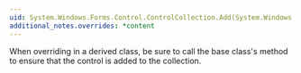 ```yaml
---
uid: System.Windows.Forms.Control.ControlCollection.Add(System.Windows.Forms.Control)
additional_notes.overrides: *content
---
```


<p>When overriding <xref href="System.Windows.Forms.Control.ControlCollection.Add(System.Windows.Forms.Control)"></xref> in a derived class, be sure to call the base class's <xref href="System.Windows.Forms.Control.ControlCollection.Add(System.Windows.Forms.Control)"></xref> method to ensure that the control is added to the collection.</p>


